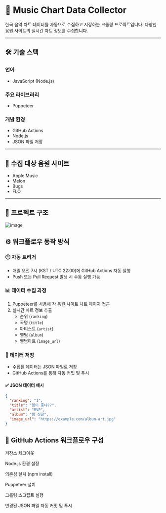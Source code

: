# 🎵 Music Chart Data Collector

한국 음악 차트 데이터를 자동으로 수집하고 저장하는 크롤링 프로젝트입니다. 다양한 음원 사이트의 실시간 차트 정보를 수집합니다.

---

## 🛠 기술 스택

### 언어
- JavaScript (Node.js)

### 주요 라이브러리
- Puppeteer

### 개발 환경
- GitHub Actions
- Node.js
- JSON 파일 저장

---

## 🎯 수집 대상 음원 사이트
- Apple Music  
- Melon  
- Bugs  
- FLO  

---

## 📁 프로젝트 구조
![image](https://github.com/user-attachments/assets/b5af91c4-bc30-4603-95e3-823138e48dd6)


## ⚙️ 워크플로우 동작 방식

### 🕒 자동 트리거
- 매일 오전 7시 (KST / UTC 22:00)에 GitHub Actions 자동 실행
- Push 또는 Pull Request 발생 시 수동 실행 가능

### 📊 데이터 수집 과정
1. Puppeteer를 사용해 각 음원 사이트 차트 페이지 접근
2. 실시간 차트 정보 추출  
   - 순위 (`ranking`)  
   - 곡명 (`title`)  
   - 아티스트 (`artist`)  
   - 앨범 (`album`)  
   - 앨범아트 (`image_url`)  

### 💾 데이터 저장
- 수집된 데이터는 JSON 파일로 저장
- GitHub Actions를 통해 자동 커밋 및 푸시

#### ✅ JSON 데이터 예시

```json
{
  "ranking": "1",
  "title": "봄이 좋냐??",
  "artist": "MVP",
  "album": "봄 싱글",
  "image_url": "https://example.com/album-art.jpg"
}

```

## 🔄 GitHub Actions 워크플로우 구성
저장소 체크아웃

Node.js 환경 설정

의존성 설치 (npm install)

Puppeteer 설치

크롤링 스크립트 실행

변경된 JSON 파일 자동 커밋 및 푸시
